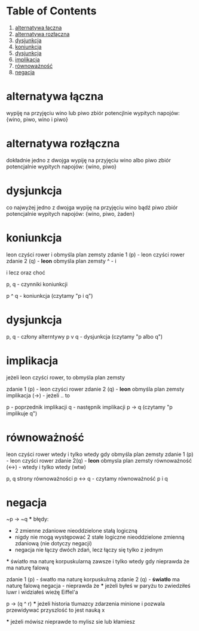 
# Table of Contents

1.  [alternatywa łączna](#org6d0f27d)
2.  [alternatywa rozłączna](#orgcbd97e1)
3.  [dysjunkcja](#org1367f9b)
4.  [koniunkcja](#org948fe4d)
5.  [dysjunkcja](#org21c17bc)
6.  [implikacja](#org39fee45)
7.  [równoważność](#orgf299eac)
8.  [negacja](#orgf951f5f)



<a id="org6d0f27d"></a>

# alternatywa łączna

wypiję na przyjęciu wino lub piwo
zbiór potencjlnie wypitych napojów:
	{wino, piwo, wino i piwo}


<a id="orgcbd97e1"></a>

# alternatywa rozłączna

dokładnie jedno z dwojga
wypiję na przyjęciu wino albo piwo
zbiór potencjalnie wypitych napojów:
	{wino, piwo}


<a id="org1367f9b"></a>

# dysjunkcja

co najwyżej jedno z dwojga
wypiję na przyjęciu wino bądź piwo
zbiór potencjalnie wypitych napojów:
{wino, piwo, żaden}


<a id="org948fe4d"></a>

# koniunkcja

leon czyści rower i obmyśla plan zemsty
zdanie 1 (p) - leon czyści rower
zdanie 2 (q) - **leon** obmyśla plan zemsty
^ - i

i lecz oraz choć

p, q - czynniki koniunkcji

p ^ q - koniunkcja (czytamy "p i q")


<a id="org21c17bc"></a>

# dysjunkcja

p, q - człony alterntywy
p v q - dysjunkcja (czytamy "p albo q")


<a id="org39fee45"></a>

# implikacja

jeżeli leon czyści rower, to obmyśla plan zemsty

zdanie 1 (p) - leon czyści rower
zdanie 2 (q) - **leon** obmyśla plan zemsty
implikacja (→) - jeżeli .. to

p - poprzednik implikacji
q - następnik implikacji
p → q (czytamy "p implikuje q")


<a id="orgf299eac"></a>

# równoważność

leon czyści rower wtedy i tylko wtedy gdy obmyśla plan zemsty
zdanie 1 (p) - leon czyści rower
zdanie 2(q) - **leon** obmysla plan zemsty
równoważność (↔) - wtedy i tylko wtedy (wtw)

p, q strony równoważności
p ↔ q - czytamy równoważność p i q


<a id="orgf951f5f"></a>

# negacja

~p → ~q
**\***
błędy:

-   2 zmienne zdaniowe nieoddzielone stałą logiczną
-   nigdy nie mogą występować 2 stałe logiczne nieoddzielone zmienną zdaniową (nie dotyczy negacji)
-   negacja nie łączy dwóch zdań, lecz łączy się tylko z jednym

**\***
światło ma naturę korpuskularną zawsze i tylko wtedy gdy nieprawda że ma naturę falową

zdanie 1 (p) - śwatło ma naturę korpuskulrną
zdanie 2 (q) - **światło** ma naturę falową
negacja - nieprawda że
**\***
jeżeli byłeś w paryżu to zwiedziłeś luwr i widziałeś wieżę Eiffel'a

p → (q ^ r)
**\***
jeżeli historia tlumazcy zdarzenia minione i pozwala przewidywać przyszlość to jest nauką x

**\***
jeżeli mówisz nieprawde to mylisz sie lub kłamiesz

